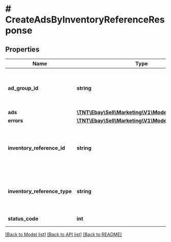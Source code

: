 # # CreateAdsByInventoryReferenceResponse

## Properties

Name | Type | Description | Notes
------------ | ------------- | ------------- | -------------
**ad_group_id** | **string** | A unique eBay-assigned ID for an ad group in a Promoted Listings Advanced (PLA) campaign that uses the Cost Per Click (CPC) funding model.&lt;span class&#x3D;\&quot;tablenote\&quot;&gt;&lt;b&gt;Note:&lt;/b&gt; This field will always be returned for campaigns that use the CPC funding model. It will not be returned for campaigns that use the Cost Per Sale (CPS) funding model.&lt;/span&gt; | [optional]
**ads** | [**\TNT\Ebay\Sell\Marketing\V1\Model\AdReference[]**](AdReference.md) | A list of ad IDs. An ad ID is generated for each successfully created ad. | [optional]
**errors** | [**\TNT\Ebay\Sell\Marketing\V1\Model\Error[]**](Error.md) | An array of errors or warnings associated with the create-ads request. | [optional]
**inventory_reference_id** | **string** | An ID that identifies a single-item listing or multiple-variation listing that is managed with the &lt;a href&#x3D;\&quot;/api-docs/sell/inventory/resources/methods\&quot; title&#x3D;\&quot;Inventory API Reference\&quot;&gt;Inventory API&lt;/a&gt;. &lt;p&gt;The &lt;i&gt;inventory reference ID&lt;/i&gt; is a seller-defined value that can be either an &lt;b&gt;SKU&lt;/b&gt; for a single-item listing or an &lt;b&gt;inventoryItemGroupKey&lt;/b&gt; for a multiple-value listing.&lt;/p&gt; | [optional]
**inventory_reference_type** | **string** | Indicates the type of item the &lt;b&gt;inventoryReferenceId&lt;/b&gt; references. The item can be either an &lt;code&gt;INVENTORY_ITEM&lt;/code&gt; or &lt;code&gt;INVENTORY_ITEM_GROUP&lt;/code&gt;. For implementation help, refer to &lt;a href&#x3D;&#39;https://developer.ebay.com/api-docs/sell/marketing/types/pls:InventoryReferenceTypeEnum&#39;&gt;eBay API documentation&lt;/a&gt; | [optional]
**status_code** | **int** | An HTTP status code that indicates the response-status of the request. Check this code to see if the ads were successfuly created. | [optional]

[[Back to Model list]](../../README.md#models) [[Back to API list]](../../README.md#endpoints) [[Back to README]](../../README.md)

